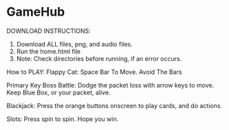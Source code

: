 # GameHub

DOWNLOAD INSTRUCTIONS:
1. Download ALL files, png, and audio files.
2. Run the home.html file
3. Note: Check directories before running, if an error occurs.


How to PLAY:
Flappy Cat: Space Bar To Move. Avoid The Bars

Primary Key Boss Battle: Dodge the packet loss with arrow keys to move. Keep Blue Box, or your packet, alive. 

Blackjack: Press the orange buttons onscreen to play cards, and do actions.

Slots: Press spin to spin. Hope you win.
